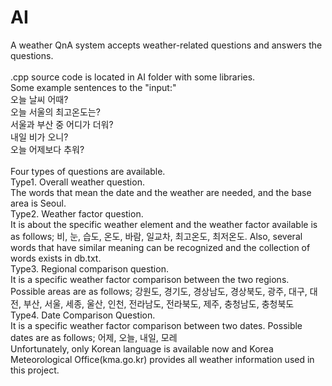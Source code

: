 # AI
A weather QnA system accepts weather-related questions and answers the questions.<br><br>
.cpp source code is located in AI folder with some libraries.
<br>
Some example sentences to the "input:"
<br>
오늘 날씨 어때?
<br>
오늘 서울의 최고온도는?
<br>
서울과 부산 중 어디가 더워?
<br>
내일 비가 오니?
<br>
오늘 어제보다 추워?
<br><br>
Four types of questions are available.<br>
Type1. Overall weather question.<br>
The words that mean the date and the weather are needed, and the base area is Seoul.<br>
Type2. Weather factor question.<br>
It is about the specific weather element and the weather factor available is as follows; 비, 눈, 습도, 온도, 바람, 일교차, 최고온도, 최저온도. Also, several words that have similar meaning can be recognized and the collection of words exists in db.txt.<br>
Type3. Regional comparison question.<br>
It is a specific weather factor comparison between the two regions. Possible areas are as follows; 강원도, 경기도, 경상남도, 경상북도, 광주, 대구, 대전, 부산, 서울, 세종, 울산, 인천, 전라남도, 전라북도, 제주, 충청남도, 충청북도<br>
Type4. Date Comparison Question.<br>
It is a specific weather factor comparison between two dates. Possible dates are as follows; 어제, 오늘, 내일, 모레<br>
Unfortunately, only Korean language is available now and Korea Meteorological Office(kma.go.kr) provides all weather information used in this project.
